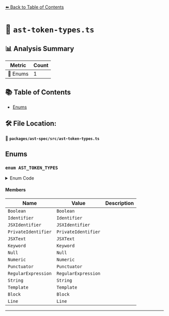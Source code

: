 [⬅️ Back to Table of Contents](../../../index.md)

# 📄 `ast-token-types.ts`

## 📊 Analysis Summary

| Metric | Count |
|--------|-------|
| 🎯 Enums | 1 |


## 📚 Table of Contents

- [Enums](#enums)

## 🛠️ File Location:
📂 **`packages/ast-spec/src/ast-token-types.ts`**

## Enums

### `enum AST_TOKEN_TYPES`

<details><summary>Enum Code</summary>

```ts
export enum AST_TOKEN_TYPES {
  Boolean = 'Boolean',
  Identifier = 'Identifier',
  JSXIdentifier = 'JSXIdentifier',
  PrivateIdentifier = 'PrivateIdentifier',
  JSXText = 'JSXText',
  Keyword = 'Keyword',
  Null = 'Null',
  Numeric = 'Numeric',
  Punctuator = 'Punctuator',
  RegularExpression = 'RegularExpression',
  String = 'String',
  Template = 'Template',

  // comment types
  Block = 'Block',
  Line = 'Line',
}
```
</details>

#### Members

| Name | Value | Description |
|------|-------|-------------|
| `Boolean` | `Boolean` |  |
| `Identifier` | `Identifier` |  |
| `JSXIdentifier` | `JSXIdentifier` |  |
| `PrivateIdentifier` | `PrivateIdentifier` |  |
| `JSXText` | `JSXText` |  |
| `Keyword` | `Keyword` |  |
| `Null` | `Null` |  |
| `Numeric` | `Numeric` |  |
| `Punctuator` | `Punctuator` |  |
| `RegularExpression` | `RegularExpression` |  |
| `String` | `String` |  |
| `Template` | `Template` |  |
| `Block` | `Block` |  |
| `Line` | `Line` |  |


---